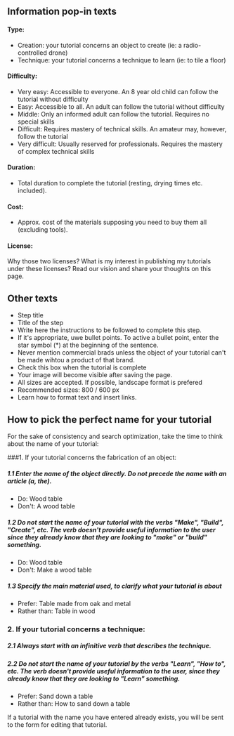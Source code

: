 ## Information pop-in texts

#### Type:

* Creation: your tutorial concerns an object to create (ie: a radio-controlled drone)
* Technique: your tutorial concerns a technique to learn (ie: to tile a floor)

#### Difficulty:

* Very easy: Accessible to everyone. An 8 year old child can follow the tutorial without difficulty
* Easy: Accessible to all. An adult can follow the tutorial without difficulty
* Middle: Only an informed adult can follow the tutorial. Requires no special skills
* Difficult: Requires mastery of technical skills. An amateur may, however, follow the tutorial
* Very difficult: Usually reserved for professionals. Requires the mastery of complex technical skills

#### Duration:

* Total duration to complete the tutorial (resting, drying times etc. included).

#### Cost:

* Approx. cost of the materials supposing you need to buy them all (excluding tools).

#### License:

Why those two licenses? What is my interest in publishing my tutorials under these licenses? Read our vision and share your thoughts on this page.

## Other texts

* Step title
* Title of the step
* Write here the instructions to be followed to complete this step.
* If it's appropriate, uwe bullet points. To active a bullet point, enter the star symbol (*) at the beginning of the sentence.
* Never mention commercial brads unless the object of your tutorial can't be made wihtou a product of that brand.
* Check this box when the tutorial is complete
* Your image will become visible after saving the page.
* All sizes are accepted. If possible, landscape format is prefered
* Recommended sizes: 800 / 600 px
* Learn how to format text and insert links.

## How to pick the perfect name for your tutorial

For the sake of consistency and search optimization, take the time to think about the name of your tutorial:

###1. If your tutorial concerns the fabrication of an object:

##### 1.1 Enter the name of the object directly. Do not precede the name with an article (a, the).

* Do: Wood table
* Don't: A wood table

##### 1.2 Do not start the name of your tutorial with the verbs "Make", "Build", "Create", etc. The verb doesn't provide useful information to the user since they already know that they are looking to "make" or "build" something.

* Do: Wood table
* Don't: Make a wood table

##### 1.3 Specify the main material used, to clarify what your tutorial is about

* Prefer: Table made from oak and metal
* Rather than: Table in wood

### 2. If your tutorial concerns a technique:

##### 2.1 Always start with an infinitive verb that describes the technique.

##### 2.2 Do not start the name of your tutorial by the verbs "Learn", "How to", etc. The verb doesn't provide useful information to the user, since they already know that they are looking to "Learn" something.

* Prefer: Sand down a table
* Rather than: How to sand down a table

If a tutorial with the name you have entered already exists, you will be sent to the form for editing that tutorial.
